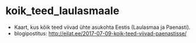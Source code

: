 # koik_teed_laulasmaale
 * Kaart, kus kõik teed viivad ühte asukohta Eestis (Laulasmaa ja Paenasti).
 * blogipostitus: http://eilat.ee/2017-07-09-koik-teed-viivad-paenastisse/